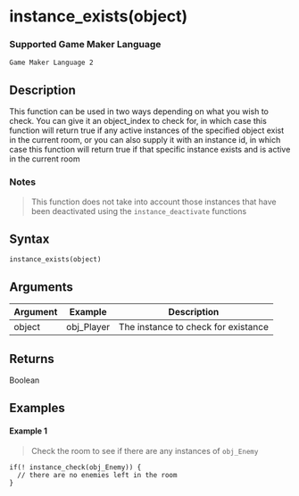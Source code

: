 # instance_exists(object)

### Supported Game Maker Language

`Game Maker Language 2`

## Description

This function can be used in two ways depending on what you wish to check. You can give it an object_index to check for, in which case this function will return true if any active instances of the specified object exist in the current room, or you can also supply it with an instance id, in which case this function will return true if that specific instance exists and is active in the current room

### Notes
> This function does not take into account those instances that have been deactivated using the `instance_deactivate` functions

## Syntax

```
instance_exists(object)
```

## Arguments

|Argument     |Example    |Description                        |
|------------ |---------- |-----------------------------------|
|object       |obj_Player |The instance to check for existance|

## Returns

Boolean

## Examples

#### Example 1

> Check the room to see if there are any instances of `obj_Enemy`

```
if(! instance_check(obj_Enemy)) {
  // there are no enemies left in the room
}
```